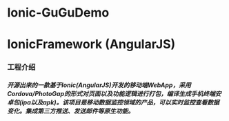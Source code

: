 # Ionic-GuGuDemo

# IonicFramework (AngularJS)

### 工程介绍

##### 开源出来的一款基于Ionic(AngularJS)开发的移动端WebApp，采用Cordova/PhotoGap的形式对页面以及功能逻辑进行打包，编译生成手机终端安卓包(ipa以及apk)。该项目是移动数据监控领域的产品，可以实时监控查看数据变化。集成第三方推送、发送邮件等原生功能。
